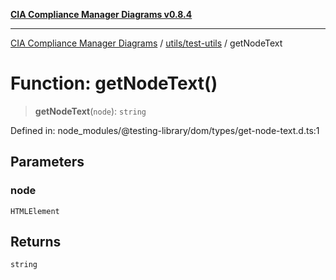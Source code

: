 [**CIA Compliance Manager Diagrams v0.8.4**](../../../README.md)

***

[CIA Compliance Manager Diagrams](../../../modules.md) / [utils/test-utils](../README.md) / getNodeText

# Function: getNodeText()

> **getNodeText**(`node`): `string`

Defined in: node\_modules/@testing-library/dom/types/get-node-text.d.ts:1

## Parameters

### node

`HTMLElement`

## Returns

`string`
